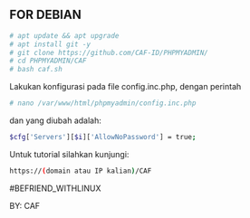 ## FOR DEBIAN

```bash
# apt update && apt upgrade
# apt install git -y
# git clone https://github.com/CAF-ID/PHPMYADMIN/
# cd PHPMYADMIN/CAF
# bash caf.sh
```
Lakukan konfigurasi pada file config.inc.php, dengan perintah
```bash
# nano /var/www/html/phpmyadmin/config.inc.php
```
dan yang diubah adalah:
```bash
$cfg['Servers'][$i]['AllowNoPassword'] = true;
```


Untuk tutorial silahkan kunjungi:
```bash
https://(domain atau IP kalian)/CAF
```

#BEFRIEND_WITHLINUX

BY: CAF
